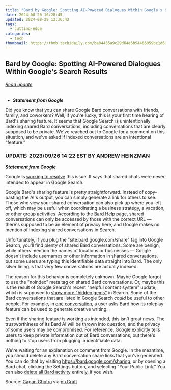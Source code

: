```yaml
---
title: "Bard by Google: Spotting AI-Powered Dialogues Within Google's Search Results"
date: 2024-08-26 16:28:45
updated: 2024-08-29 12:36:42
tags:
  - cutting-edge
categories:
  - tech
thumbnail: https://thmb.techidaily.com/ba04435a9c29d64e6b54466059bc1d63c6b55c0d271d3714cb63b43e99d25c0a.jpg
---
```


## Bard by Google: Spotting AI-Powered Dialogues Within Google's Search Results

###### [Read update](https://article-files.techidaily.com/a-complete-tutorial-for-professional-gopro-vlogs-for-2024/) 

* **_Statement from Google_**

 Did you know that you can share Google Bard conversations with friends, family, and coworkers? Well, if you're lucky, this is your first time hearing of Bard's sharing feature. It seems that Google Search is unintentionally indexing shared Bard conversations, including conversations that are clearly supposed to be private. We've reached out to Google for a comment on this situation, and we've asked if indexed conversations are an intentional "feature."

###  UPDATE: 2023/09/26 14:22 EST BY ANDREW HEINZMAN

**_Statement from Google_** 

 Google is [working to resolve](https://twitter.com/searchliaison/status/1706732827705065665?) this issue. It says that shared chats were never intended to appear in Google Search.

 Google Bard's sharing feature is pretty straightforward. Instead of copy-pasting the AI's output, you can simply generate a link for others to see. Those who view your shared conversation can also pick up where you left off, which may be useful when coordinating a business strategy, a vacation, or other group activities. According to the [Bard Help](https://support.google.com/bard/answer/13743730?hl=en&co=GENIE.Platform%3DDesktop) page, shared conversations can only be accessed by those with the correct URL — there's supposed to be an element of privacy here, and Google makes no mention of indexing shared conversations in Search.

 Unfortunately, if you plug the "site:bard.google.com/share" tag into Google Search, you'll find plenty of shared Bard conversations. Some are benign, while others mention the names of locations or businesses — Google doesn't include usernames or other information in shared conversations, but some users are typing this identifiable data straight into Bard. The only silver lining is that very few conversations are actually indexed.

 The reason for this behavior is completely unknown. Maybe Google forgot to use the "noindex" meta tag on shared Bard conversations. Or, maybe this is the result of Google Search's recent "helpful content system" update, which is supposed to [show more "hidden gems"](https://twitter.com/searchliaison/status/1658150965709615107) in Search. Some of the Bard conversations that are listed in Google Search _could_ be useful to other people. For example, in [one conversation](https://bard.google.com/share/0e016be7a9d6), a user asks Bard how its roleplay feature can be used to generate creative writing.

 Even if the sharing feature is working as intended, this isn't great news. The trustworthiness of its Bard AI will be thrown into question, and the privacy of some users may be compromised. For reference, Google explicitly tells users to keep private information out of Bard conversations, but there's nothing to stop users from plugging in identifiable data.

 We're waiting for an explanation or comment from Google. In the meantime, you should delete any Bard conversation share links that you've generated. You can do that by visiting <https://bard.google.com/sharing>, or by opening a Bard chat, clicking the Settings button, and selecting "Your Public Link." You can also [delete all Bard activity](https://support.google.com/bard/answer/13278892?hl=en&co=GENIE.Platform%3DDesktop) entirely, if you wish.

 Source: [Gagan Ghotra](https://twitter.com/gaganghotra%5F/status/1706545667362210129?) via [nixCraft](https://mastodon.social/@nixCraft/111132139532868852)

<ins class="adsbygoogle"
     style="display:block"
     data-ad-format="autorelaxed"
     data-ad-client="ca-pub-7571918770474297"
     data-ad-slot="1223367746"></ins>



<ins class="adsbygoogle"
     style="display:block"
     data-ad-client="ca-pub-7571918770474297"
     data-ad-slot="8358498916"
     data-ad-format="auto"
     data-full-width-responsive="true"></ins>
